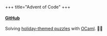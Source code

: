 +++
title="Advent of Code"
+++

#### [GitHub](https://github.com/jxiao/aoc)

Solving [holiday-themed puzzles](https://adventofcode.com/) with [OCaml](https://ocaml.org/). 🎅🐫
